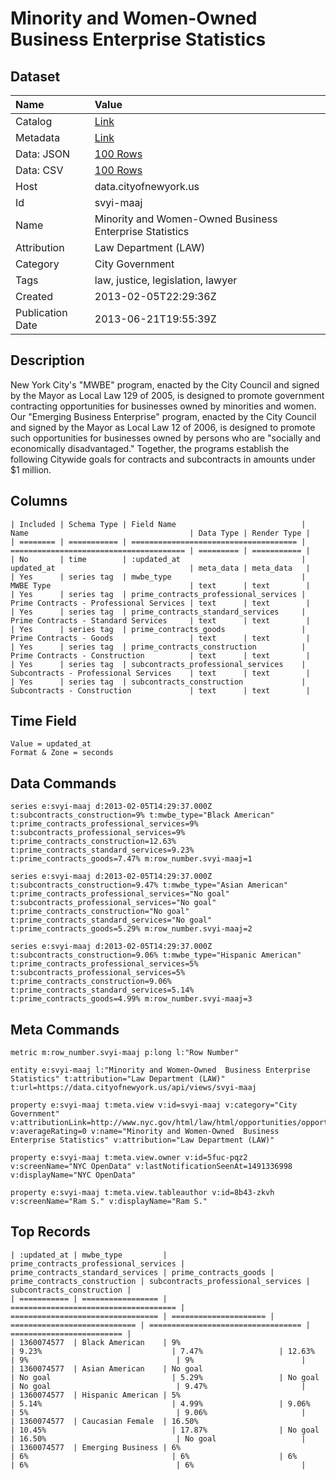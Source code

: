 # Minority and Women-Owned Business Enterprise Statistics

## Dataset

| Name | Value |
| :--- | :---- |
| Catalog | [Link](https://catalog.data.gov/dataset/minority-and-women-owned-business-enterprise-statistics-cbe63) |
| Metadata | [Link](https://data.cityofnewyork.us/api/views/svyi-maaj) |
| Data: JSON | [100 Rows](https://data.cityofnewyork.us/api/views/svyi-maaj/rows.json?max_rows=100) |
| Data: CSV | [100 Rows](https://data.cityofnewyork.us/api/views/svyi-maaj/rows.csv?max_rows=100) |
| Host | data.cityofnewyork.us |
| Id | svyi-maaj |
| Name | Minority and Women-Owned Business Enterprise Statistics |
| Attribution | Law Department (LAW) |
| Category | City Government |
| Tags | law, justice, legislation, lawyer |
| Created | 2013-02-05T22:29:36Z |
| Publication Date | 2013-06-21T19:55:39Z |

## Description

New York City's "MWBE" program, enacted by the City Council and signed by the Mayor as Local Law 129 of 2005, is designed to promote government contracting opportunities for businesses owned by minorities and women. Our "Emerging Business Enterprise" program, enacted by the City Council and signed by the Mayor as Local Law 12 of 2006, is designed to promote such opportunities for businesses owned by persons who are "socially and economically disadvantaged." Together, the programs establish the following Citywide goals for contracts and subcontracts in amounts under $1 million.

## Columns

```ls
| Included | Schema Type | Field Name                            | Name                                    | Data Type | Render Type |
| ======== | =========== | ===================================== | ======================================= | ========= | =========== |
| No       | time        | :updated_at                           | updated_at                              | meta_data | meta_data   |
| Yes      | series tag  | mwbe_type                             | MWBE Type                               | text      | text        |
| Yes      | series tag  | prime_contracts_professional_services | Prime Contracts - Professional Services | text      | text        |
| Yes      | series tag  | prime_contracts_standard_services     | Prime Contracts - Standard Services     | text      | text        |
| Yes      | series tag  | prime_contracts_goods                 | Prime Contracts - Goods                 | text      | text        |
| Yes      | series tag  | prime_contracts_construction          | Prime Contracts - Construction          | text      | text        |
| Yes      | series tag  | subcontracts_professional_services    | Subcontracts - Professional Services    | text      | text        |
| Yes      | series tag  | subcontracts_construction             | Subcontracts - Construction             | text      | text        |
```

## Time Field

```ls
Value = updated_at
Format & Zone = seconds
```

## Data Commands

```ls
series e:svyi-maaj d:2013-02-05T14:29:37.000Z t:subcontracts_construction=9% t:mwbe_type="Black American" t:prime_contracts_professional_services=9% t:subcontracts_professional_services=9% t:prime_contracts_construction=12.63% t:prime_contracts_standard_services=9.23% t:prime_contracts_goods=7.47% m:row_number.svyi-maaj=1

series e:svyi-maaj d:2013-02-05T14:29:37.000Z t:subcontracts_construction=9.47% t:mwbe_type="Asian American" t:prime_contracts_professional_services="No goal" t:subcontracts_professional_services="No goal" t:prime_contracts_construction="No goal" t:prime_contracts_standard_services="No goal" t:prime_contracts_goods=5.29% m:row_number.svyi-maaj=2

series e:svyi-maaj d:2013-02-05T14:29:37.000Z t:subcontracts_construction=9.06% t:mwbe_type="Hispanic American" t:prime_contracts_professional_services=5% t:subcontracts_professional_services=5% t:prime_contracts_construction=9.06% t:prime_contracts_standard_services=5.14% t:prime_contracts_goods=4.99% m:row_number.svyi-maaj=3
```

## Meta Commands

```ls
metric m:row_number.svyi-maaj p:long l:"Row Number"

entity e:svyi-maaj l:"Minority and Women-Owned  Business Enterprise Statistics" t:attribution="Law Department (LAW)" t:url=https://data.cityofnewyork.us/api/views/svyi-maaj

property e:svyi-maaj t:meta.view v:id=svyi-maaj v:category="City Government" v:attributionLink=http://www.nyc.gov/html/law/html/opportunities/opportunities.shtml v:averageRating=0 v:name="Minority and Women-Owned  Business Enterprise Statistics" v:attribution="Law Department (LAW)"

property e:svyi-maaj t:meta.view.owner v:id=5fuc-pqz2 v:screenName="NYC OpenData" v:lastNotificationSeenAt=1491336998 v:displayName="NYC OpenData"

property e:svyi-maaj t:meta.view.tableauthor v:id=8b43-zkvh v:screenName="Ram S." v:displayName="Ram S."
```

## Top Records

```ls
| :updated_at | mwbe_type         | prime_contracts_professional_services | prime_contracts_standard_services | prime_contracts_goods | prime_contracts_construction | subcontracts_professional_services | subcontracts_construction | 
| =========== | ================= | ===================================== | ================================= | ===================== | ============================ | ================================== | ========================= | 
| 1360074577  | Black American    | 9%                                    | 9.23%                             | 7.47%                 | 12.63%                       | 9%                                 | 9%                        | 
| 1360074577  | Asian American    | No goal                               | No goal                           | 5.29%                 | No goal                      | No goal                            | 9.47%                     | 
| 1360074577  | Hispanic American | 5%                                    | 5.14%                             | 4.99%                 | 9.06%                        | 5%                                 | 9.06%                     | 
| 1360074577  | Caucasian Female  | 16.50%                                | 10.45%                            | 17.87%                | No goal                      | 16.50%                             | No goal                   | 
| 1360074577  | Emerging Business | 6%                                    | 6%                                | 6%                    | 6%                           | 6%                                 | 6%                        | 
```
